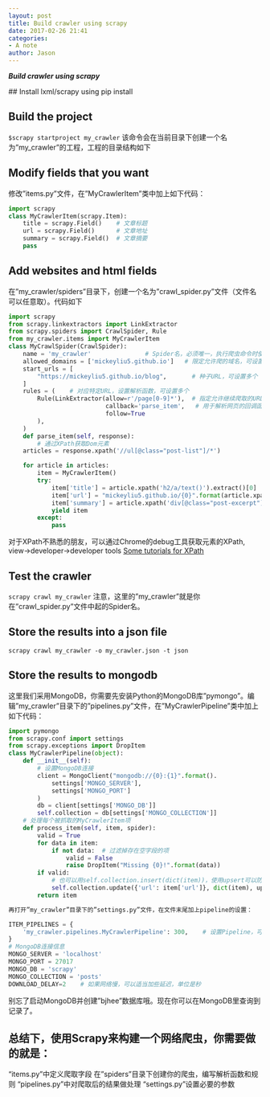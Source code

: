 ```yaml
---
layout: post
title: Build crawler using scrapy
date: 2017-02-26 21:41
categories:
- A note
author: Jason
---
```

<p><strong><em>Build crawler using scrapy</em></strong></p>
## Install lxml/scrapy using pip install

## Build the project

`$scrapy startproject my_crawler`
该命令会在当前目录下创建一个名为”my_crawler”的工程，工程的目录结构如下

## Modify fields that you want
 修改”items.py”文件，在”MyCrawlerItem”类中加上如下代码：

```python
import scrapy
class MyCrawlerItem(scrapy.Item):
    title = scrapy.Field()    # 文章标题
    url = scrapy.Field()      # 文章地址
    summary = scrapy.Field()  # 文章摘要
    pass
```

## Add websites and html fields
在”my_crawler/spiders”目录下，创建一个名为”crawl_spider.py”文件（文件名可以任意取）。代码如下

```python
import scrapy
from scrapy.linkextractors import LinkExtractor
from scrapy.spiders import CrawlSpider, Rule
from my_crawler.items import MyCrawlerItem
class MyCrawlSpider(CrawlSpider):
    name = 'my_crawler'               # Spider名，必须唯一，执行爬虫命令时使用
    allowed_domains = ['mickeyliu5.github.io']   # 限定允许爬的域名，可设置多个
    start_urls = [
        "https://mickeyliu5.github.io/blog",       # 种子URL，可设置多个
    ]
    rules = (    # 对应特定URL，设置解析函数，可设置多个
        Rule(LinkExtractor(allow=r'/page[0-9]*'),  # 指定允许继续爬取的URL格式，支持正则
                           callback='parse_item',   # 用于解析网页的回调函数名
                           follow=True
        ),
    )
    def parse_item(self, response):
        # 通过XPath获取Dom元素
    articles = response.xpath('//ul[@class="post-list"]/*')

    for article in articles:
        item = MyCrawlerItem()
        try:
            item['title'] = article.xpath('h2/a/text()').extract()[0]
            item['url'] = "mickeyliu5.github.io/{0}".format(article.xpath('h2/a/@href').extract()[0])
            item['summary'] = article.xpath('div[@class="post-excerpt"]/p/strong/em/text()').extract()[0]
            yield item
        except:
            pass
```
对于XPath不熟悉的朋友，可以通过Chrome的debug工具获取元素的XPath, view->developer->developer tools
[Some tutorials for XPath](https://www.w3schools.com/xml/xpath_syntax.asp)
## Test the crawler
`scrapy crawl my_crawler`
注意，这里的”my_crawler”就是你在”crawl_spider.py”文件中起的Spider名。

## Store the results into a json file
`scrapy crawl my_crawler -o my_crawler.json -t json`

## Store the results to mongodb

这里我们采用MongoDB，你需要先安装Python的MongoDB库”pymongo”。编辑”my_crawler”目录下的”pipelines.py”文件，在”MyCrawlerPipeline”类中加上如下代码：

```python
import pymongo
from scrapy.conf import settings
from scrapy.exceptions import DropItem
class MyCrawlerPipeline(object):
    def __init__(self):
        # 设置MongoDB连接
        client = MongoClient("mongodb://{0}:{1}".format().
            settings['MONGO_SERVER'],
            settings['MONGO_PORT']
        )
        db = client[settings['MONGO_DB']]
        self.collection = db[settings['MONGO_COLLECTION']]
    # 处理每个被抓取的MyCrawlerItem项
    def process_item(self, item, spider):
        valid = True
        for data in item:
            if not data:  # 过滤掉存在空字段的项
                valid = False
                raise DropItem("Missing {0}!".format(data))
        if valid:
            # 也可以用self.collection.insert(dict(item))，使用upsert可以防止重复项
            self.collection.update({'url': item['url']}, dict(item), upsert=True)
        return item

再打开”my_crawler”目录下的”settings.py”文件，在文件末尾加上pipeline的设置：

ITEM_PIPELINES = {
    'my_crawler.pipelines.MyCrawlerPipeline': 300,    # 设置Pipeline，可以多个，值为执行优先级
}
# MongoDB连接信息
MONGO_SERVER = 'localhost'
MONGO_PORT = 27017
MONGO_DB = 'scrapy'
MONGO_COLLECTION = 'posts'
DOWNLOAD_DELAY=2    # 如果网络慢，可以适当加些延迟，单位是秒
```

别忘了启动MongoDB并创建”bjhee”数据库哦。现在你可以在MongoDB里查询到记录了。

## 总结下，使用Scrapy来构建一个网络爬虫，你需要做的就是：

“items.py”中定义爬取字段
在”spiders”目录下创建你的爬虫，编写解析函数和规则
“pipelines.py”中对爬取后的结果做处理
“settings.py”设置必要的参数
